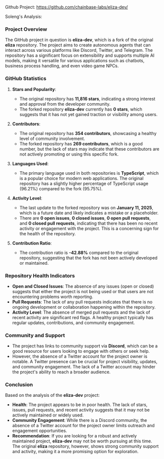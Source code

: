 Github Project: https://github.com/chainbase-labs/eliza-dev/

Soleng's Analysis:

### Project Overview

The GitHub project in question is **eliza-dev**, which is a fork of the original **eliza** repository. The project aims to create autonomous agents that can interact across various platforms like Discord, Twitter, and Telegram. The repository has a significant focus on extensibility and supports multiple AI models, making it versatile for various applications such as chatbots, business process handling, and even video game NPCs.

### GitHub Statistics

1. **Stars and Popularity**:
   - The original repository has **11,816 stars**, indicating a strong interest and approval from the developer community.
   - The forked repository **eliza-dev** currently has **0 stars**, which suggests that it has not yet gained traction or visibility among users.

2. **Contributors**:
   - The original repository has **354 contributors**, showcasing a healthy level of community involvement.
   - The forked repository has **269 contributors**, which is a good number, but the lack of stars may indicate that these contributors are not actively promoting or using this specific fork.

3. **Languages Used**:
   - The primary language used in both repositories is **TypeScript**, which is a popular choice for modern web applications. The original repository has a slightly higher percentage of TypeScript usage (96.21%) compared to the fork (95.75%).

4. **Activity Level**:
   - The last update to the forked repository was on **January 11, 2025**, which is a future date and likely indicates a mistake or a placeholder.
   - There are **0 open issues**, **0 closed issues**, **0 open pull requests**, and **0 closed pull requests**, indicating that there has been no recent activity or engagement with the project. This is a concerning sign for the health of the repository.

5. **Contribution Ratio**:
   - The contribution ratio is **-42.88%** compared to the original repository, suggesting that the fork has not been actively developed or maintained.

### Repository Health Indicators

- **Open and Closed Issues**: The absence of any issues (open or closed) suggests that either the project is not being used or that users are not encountering problems worth reporting.
- **Pull Requests**: The lack of any pull requests indicates that there is no ongoing development or collaboration happening within the repository.
- **Activity Level**: The absence of merged pull requests and the lack of recent activity are significant red flags. A healthy project typically has regular updates, contributions, and community engagement.

### Community and Support

- The project has links to community support via **Discord**, which can be a good resource for users looking to engage with others or seek help.
- However, the absence of a Twitter account for the project owner is notable. A Twitter presence can be crucial for project visibility, updates, and community engagement. The lack of a Twitter account may hinder the project's ability to reach a broader audience.

### Conclusion

Based on the analysis of the **eliza-dev** project:

- **Health**: The project appears to be in poor health. The lack of stars, issues, pull requests, and recent activity suggests that it may not be actively maintained or widely used.
- **Community Engagement**: While there is a Discord community, the absence of a Twitter account for the project owner limits outreach and engagement opportunities.
- **Recommendation**: If you are looking for a robust and actively maintained project, **eliza-dev** may not be worth pursuing at this time. The original **eliza** repository, however, shows strong community support and activity, making it a more promising option for exploration.
